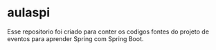 # aulaspi

Esse repositorio foi criado para conter os codigos fontes do projeto de eventos para aprender Spring com Spring Boot.
